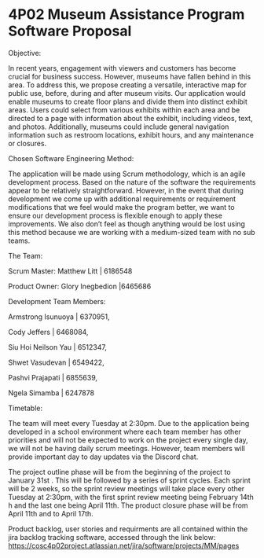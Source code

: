 # 4P02 Museum Assistance Program Software Proposal 

Objective: 

In recent years, engagement with viewers and customers has become crucial for business success. However, museums have fallen behind in this area. To address this, we propose creating a versatile, interactive map for public use, before, during and after museum visits. Our application would enable museums to create floor plans and divide them into distinct exhibit areas. Users could select from various exhibits within each area and be directed to a page with information about the exhibit, including videos, text, and photos. Additionally, museums could include general navigation information such as restroom locations, exhibit hours, and any maintenance or closures. 

 

Chosen Software Engineering Method: 

The application will be made using Scrum methodology, which is an agile development process. Based on the nature of the software the requirements appear to be relatively straightforward. However, in the event that during development we come up with additional requirements or requirement modifications that we feel would make the program better, we want to ensure our development process is flexible enough to apply these improvements. We also don’t feel as though anything would be lost using this method because we are working with a medium-sized team with no sub teams. 

 

The Team: 

Scrum Master: Matthew Litt | 6186548 

Product Owner: Glory Inegbedion |6465686 

Development Team Members: 

Armstrong Isunuoya | 6370951,  

Cody Jeffers | 6468084, 

Siu Hoi Neilson Yau | 6512347,  

Shwet Vasudevan | 6549422,  

Pashvi Prajapati | 6855639,  

Ngela Simamba | 6247878 

 

Timetable: 

The team will meet every Tuesday at 2:30pm. Due to the application being developed in a school environment where each team member has other priorities and will not be expected to work on the project every single day, we will not be having daily scrum meetings. However, team members will provide important day to day updates via the Discord chat.  

The project outline phase will be from the beginning of the project to January 31st . This will be followed by a series of sprint cycles. Each sprint will be 2 weeks, so the sprint review meetings will take place every other Tuesday at 2:30pm, with the first sprint review meeting being February 14th h and the last one being April 11th. The product closure phase will be from April 11th and to April 17th.  

Product backlog, user stories and requirments are all contained within the jira backlog tracking software, accessed through the link below:
https://cosc4p02project.atlassian.net/jira/software/projects/MM/pages

